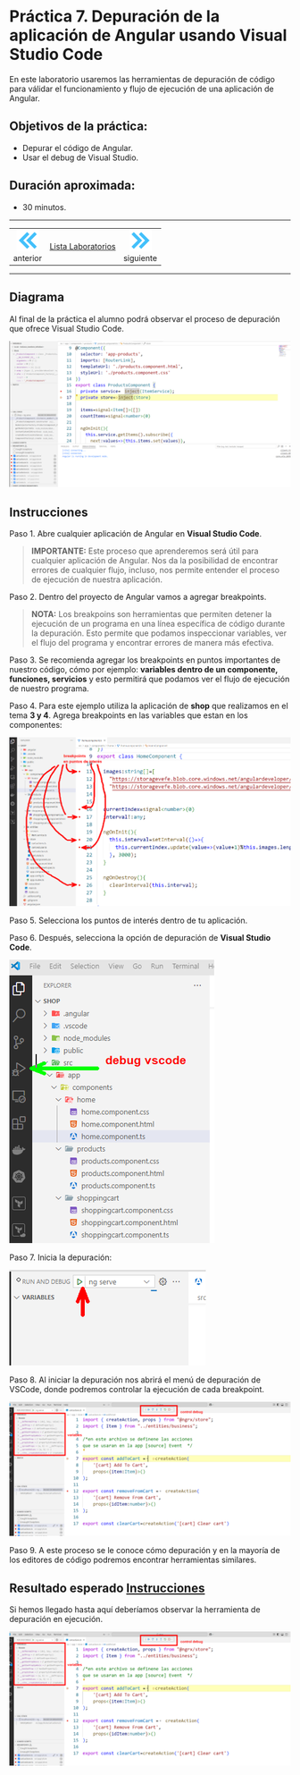 # Práctica 7. Depuración de la aplicación de Angular usando Visual Studio Code

En este laboratorio usaremos las herramientas de depuración de código para válidar el funcionamiento y flujo de ejecución de una aplicación de Angular. 

## Objetivos de la práctica:
- Depurar el código de Angular.
- Usar el debug de Visual Studio.

## Duración aproximada:
- 30 minutos.

---

<div style="width: 400px;">
        <table width="50%">
            <tr>
                <td style="text-align: center;">
                    <a href="../Capitulo6/"><img src="../images/anterior.png" width="40px"></a>
                    <br>anterior
                </td>
                <td style="text-align: center;">
                   <a href="../README.md">Lista Laboratorios</a>
                </td>
<td style="text-align: center;">
                    <a href="../Capitulo8/"><img src="../images/siguiente.png" width="40px"></a>
                    <br>siguiente
                </td>
            </tr>
        </table>
</div>

---



## Diagrama
Al final de la práctica el alumno podrá observar el proceso de depuración que ofrece Visual Studio Code.

![alt text](../images/7/diagrama.png)


## Instrucciones
Paso 1. Abre cualquier aplicación de Angular en **Visual Studio Code**.

> **IMPORTANTE:** Este proceso que aprenderemos será útil para cualquier aplicación de Angular. Nos da la posibilidad de encontrar errores de cualquier flujo, incluso, nos permite entender el proceso de ejecución de nuestra aplicación. 

Paso 2. Dentro del proyecto de Angular vamos a agregar breakpoints. 

> **NOTA:** Los breakpoins son herramientas que permiten detener la ejecución de un programa en una línea específica de código durante la depuración. Esto permite que podamos inspeccionar variables, ver el flujo del programa y encontrar errores de manera más efectiva. 

Paso 3. Se recomienda agregar los breakpoints en puntos importantes de nuestro código, cómo por ejemplo: **variables dentro de un componente, funciones, servicios** y esto permitirá que podamos ver el flujo de ejecución de nuestro programa. 

Paso 4. Para este ejemplo utiliza la aplicación de **shop** que realizamos en el tema **3 y 4**. Agrega breakpoints en las variables que estan en los componentes: 

![alt text](../images/7/1.png)

Paso 5. Selecciona los puntos de interés dentro de tu aplicación. 

Paso 6. Después, selecciona la opción de depuración de **Visual Studio Code**.

![alt text](../images/7/2.png)

Paso 7. Inicia la depuración:

![alt text](../images/7/3.png)

Paso 8. Al iniciar la depuración nos abrirá el menú de depuración de VSCode, donde podremos controlar la ejecución de cada breakpoint.

![alt text](../images/7/4.png)

Paso 9. A este proceso se le conoce cómo depuración y en la mayoría de los editores de código podremos encontrar herramientas similares. 


## Resultado esperado [Instrucciones](#instrucciones)

Si hemos llegado hasta aquí deberíamos observar la herramienta de depuración en ejecución. 

![final](../images/7/4.png)
